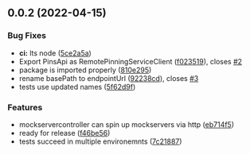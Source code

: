 ## 0.0.2 (2022-04-15)


### Bug Fixes

* **ci:** lts node ([5ce2a5a](https://github.com/ipfs-shipyard/js-pinning-service-http-client/commit/5ce2a5a89e05b79b6debb9ca0689eadd0c12e0f6))
* Export PinsApi as RemotePinningServiceClient ([f023519](https://github.com/ipfs-shipyard/js-pinning-service-http-client/commit/f0235195299f613bbe86c19c72e174850a2a2a5c)), closes [#2](https://github.com/ipfs-shipyard/js-pinning-service-http-client/issues/2)
* package is imported properly ([810e295](https://github.com/ipfs-shipyard/js-pinning-service-http-client/commit/810e295dbf38c688d111c1d2a09adcc5b5deb5e4))
* rename basePath to endpointUrl ([92238cd](https://github.com/ipfs-shipyard/js-pinning-service-http-client/commit/92238cd1f87e6645e29382441a7c8bcb50652762)), closes [#3](https://github.com/ipfs-shipyard/js-pinning-service-http-client/issues/3)
* tests use updated names ([5f62d9f](https://github.com/ipfs-shipyard/js-pinning-service-http-client/commit/5f62d9fe6c6cbf06f88399ee86ef1f3e9aa63589))


### Features

* mockservercontroller can spin up mockservers via http ([eb714f5](https://github.com/ipfs-shipyard/js-pinning-service-http-client/commit/eb714f54eb3df8bd3cff3e6efcc46d53fa7d4ca1))
* ready for release ([f46be56](https://github.com/ipfs-shipyard/js-pinning-service-http-client/commit/f46be5619f1d4d4dd297a77eee3d486f51cc4375))
* tests succeed in multiple environemnts ([7c21887](https://github.com/ipfs-shipyard/js-pinning-service-http-client/commit/7c2188777a4b99d667a8ccd0707e155801fe6e13))



